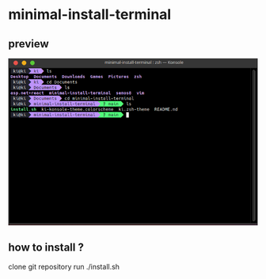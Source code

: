 # minimal-install-terminal
## preview
![preview](https://github.com/semichuk/minimal-install-terminal/raw/main/image.png)
## how to install ?
clone git repository
run ./install.sh
